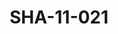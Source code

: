 ---
pid: SHA-11-021
title: SHA-11-021
language: ar
collection: شرحبيل احمد
original_label: 
rights: شرحبيل احمد
location_of_original: شرحبيل احمد
photographer_or_studio: 
scanned_from: photograph 11.4 by 18.1
_date: '1966'
location: اثيوبيا، اديس ابابا
description: مجموعة من الجنود
additional_notes: 
permission_display: 'yes'
on_server: 'no'
on_website: 'no'
permalink: "/archive/ar/sha-11-021.html"
layout: photo-page
---